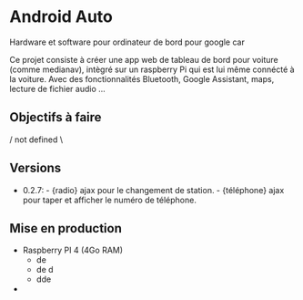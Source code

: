 # Android Auto
Hardware et software pour ordinateur de bord pour google car

Ce projet consiste à créer une app web de tableau de bord pour voiture (comme medianav), intègré sur un raspberry Pi qui est lui même connécté à la voiture. Avec des fonctionnalités Bluetooth, Google Assistant, maps, lecture de fichier audio ...

## Objectifs à faire
/ not defined \

## Versions
* 0.2.7: - {radio} ajax pour le changement de station. - {téléphone} ajax pour taper et afficher le numéro de téléphone.

## Mise en production
- Raspberry PI 4 (4Go RAM)
    * de
    * de d
    * dde
-
